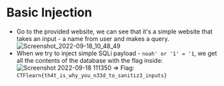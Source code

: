 # Basic Injection
- Go to the provided website, we can see that it's a simple website that takes an input - a name from user and makes a query.  
![Screenshot_2022-09-18_10_48_49](https://user-images.githubusercontent.com/89294020/190885443-224cb4e6-9ab6-4fd5-a427-15ab708e5cf3.png)  
- When we try to inject simple SQLi payload - `noah' or '1' = '1`, we get all the contents of the database with the flag inside:  
![Screenshot 2022-09-18 111350](https://user-images.githubusercontent.com/89294020/190885475-5d31ee77-07d7-4413-8c35-46606f476c8e.png)
=> Flag: `CTFlearn{th4t_is_why_you_n33d_to_sanitiz3_inputs}` 
